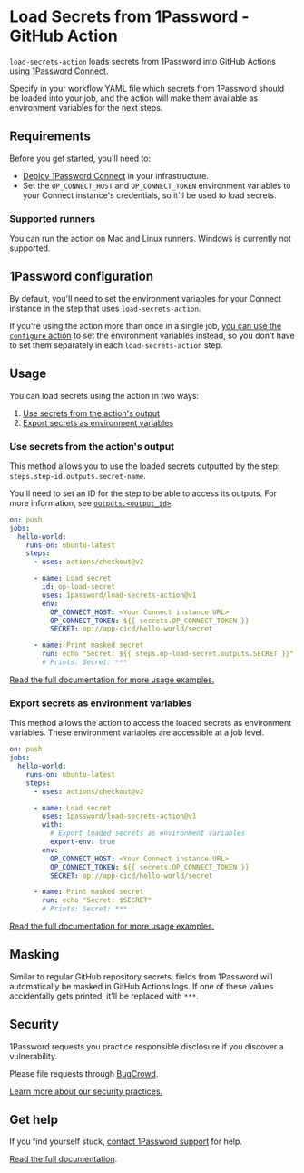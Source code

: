 # Load Secrets from 1Password - GitHub Action

`load-secrets-action` loads secrets from 1Password into GitHub Actions using [1Password Connect](https://developer.1password.com/docs/connect).

Specify in your workflow YAML file which secrets from 1Password should be loaded into your job, and the action will make them available as environment variables for the next steps.

## Requirements

Before you get started, you'll need to:

- [Deploy 1Password Connect](https://developer.1password.com/docs/connect/get-started#step-2-deploy-1password-connect-server) in your infrastructure.
- Set the `OP_CONNECT_HOST` and `OP_CONNECT_TOKEN` environment variables to your Connect instance's credentials, so it'll be used to load secrets.

### Supported runners

You can run the action on Mac and Linux runners. Windows is currently not supported.

## 1Password configuration

By default, you'll need to set the environment variables for your Connect instance in the step that uses `load-secrets-action`.

If you're using the action more than once in a single job, [you can use the `configure` action](https://developer.1password.com/docs/connect/github-actions/#1password-configuration) to set the environment variables instead, so you don't have to set them separately in each `load-secrets-action` step.

## Usage

You can load secrets using the action in two ways:

1. [Use secrets from the action's output](#use-secrets-from-the-actions-output)
2. [Export secrets as environment variables](#export-secrets-as-environment-variables)

### Use secrets from the action's output

This method allows you to use the loaded secrets outputted by the step: `steps.step-id.outputs.secret-name`.

You'll need to set an ID for the step to be able to access its outputs. For more information, see [`outputs.<output_id>`](https://docs.github.com/actions/creating-actions/metadata-syntax-for-github-actions#outputsoutput_id).

```yml
on: push
jobs:
  hello-world:
    runs-on: ubuntu-latest
    steps:
      - uses: actions/checkout@v2

      - name: Load secret
        id: op-load-secret
        uses: 1password/load-secrets-action@v1
        env:
          OP_CONNECT_HOST: <Your Connect instance URL>
          OP_CONNECT_TOKEN: ${{ secrets.OP_CONNECT_TOKEN }}
          SECRET: op://app-cicd/hello-world/secret

      - name: Print masked secret
        run: echo "Secret: ${{ steps.op-load-secret.outputs.SECRET }}"
        # Prints: Secret: ***
```

[Read the full documentation for more usage examples.](https://developer.1password.com/docs/connect/github-actions/#use-secrets-from-the-actions-output)

### Export secrets as environment variables

This method allows the action to access the loaded secrets as environment variables. These environment variables are accessible at a job level.

```yml
on: push
jobs:
  hello-world:
    runs-on: ubuntu-latest
    steps:
      - uses: actions/checkout@v2

      - name: Load secret
        uses: 1password/load-secrets-action@v1
        with:
          # Export loaded secrets as environment variables
          export-env: true
        env:
          OP_CONNECT_HOST: <Your Connect instance URL>
          OP_CONNECT_TOKEN: ${{ secrets.OP_CONNECT_TOKEN }}
          SECRET: op://app-cicd/hello-world/secret

      - name: Print masked secret
        run: echo "Secret: $SECRET"
        # Prints: Secret: ***
```

[Read the full documentation for more usage examples.](https://developer.1password.com/docs/connect/github-actions/#export-secrets-as-environment-variables)

## Masking

Similar to regular GitHub repository secrets, fields from 1Password will automatically be masked in GitHub Actions logs. If one of these values accidentally gets printed, it'll be replaced with `***`.

## Security

1Password requests you practice responsible disclosure if you discover a vulnerability.

Please file requests through [BugCrowd](https://bugcrowd.com/agilebits).

[Learn more about our security practices.](https://bugcrowd.com/agilebits)

## Get help

If you find yourself stuck, [contact 1Password support](https://support.1password.com/) for help.

[Read the full documentation](https://developer.1password.com/docs/connect/github-actions/).


